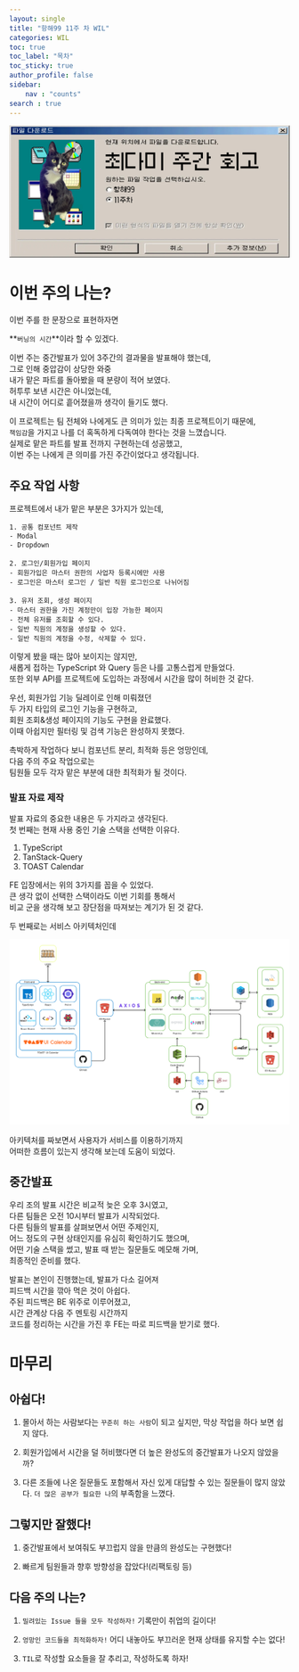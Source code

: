 ```yaml
---
layout: single
title: "항해99 11주 차 WIL"
categories: WIL
toc: true
toc_label: "목차"
toc_sticky: true
author_profile: false
sidebar:
    nav : "counts"
search : true
---
```

![](/images/thumbnail/week11.jpg)

# 이번 주의 나는?
이번 주를 한 문장으로 표현하자면

**`버닝의 시간`**이라 할 수 있겠다.

이번 주는 중간발표가 있어 3주간의 결과물을 발표해야 했는데,   
그로 인해 중압감이 상당한 와중  
내가 맡은 파트를 돌아봤을 때 분량이 적어 보였다.  
허투루 보낸 시간은 아니었는데,  
내 시간이 어디로 흩어졌을까 생각이 들기도 했다.  

이 프로젝트는 팀 전체와 나에게도 큰 의미가 있는 최종 프로젝트이기 때문에,  
`책임감`을 가지고 나를 더 혹독하게 다독여야 한다는 것을 느꼈습니다.  
실제로 맡은 파트를 발표 전까지 구현하는데 성공했고,  
이번 주는 나에게 큰 의미를 가진 주간이었다고 생각됩니다.  

## 주요 작업 사항
프로젝트에서 내가 맡은 부분은 3가지가 있는데,

```
1. 공통 컴포넌트 제작
- Modal
- Dropdown

2. 로그인/회원가입 페이지
- 회원가입은 마스터 권한의 사업자 등록시에만 사용
- 로그인은 마스터 로그인 / 일반 직원 로그인으로 나뉘어짐

3. 유저 조회, 생성 페이지
- 마스터 권한을 가진 계정만이 입장 가능한 페이지
- 전체 유저를 조회할 수 있다.
- 일반 직원의 계정을 생성할 수 있다.
- 일반 직원의 계정을 수정, 삭제할 수 있다.
```

이렇게 봤을 때는 많아 보이지는 않지만,   
새롭게 접하는 TypeScript 와 Query 등은 나를 고통스럽게 만들었다.   
또한 외부 API를 프로젝트에 도입하는 과정에서 시간을 많이 허비한 것 같다.

우선, 회원가입 기능 딜레이로 인해 미뤄졌던   
두 가지 타입의 로그인 기능을 구현하고,   
회원 조회&생성 페이지의 기능도 구현을 완료했다.   
이때 아쉽지만 필터링 및 검색 기능은 완성하지 못했다.   

촉박하게 작업하다 보니 컴포넌트 분리, 최적화 등은 엉망인데,    
다음 주의 주요 작업으로는   
팀원들 모두 각자 맡은 부분에 대한 최적화가 될 것이다.  

### 발표 자료 제작

발표 자료의 중요한 내용은 두 가지라고 생각된다.   
첫 번째는 현재 사용 중인 기술 스택을 선택한 이유다.

1. TypeScript
2. TanStack-Query
3. TOAST Calendar

FE 입장에서는 위의 3가지를 꼽을 수 있었다.    
큰 생각 없이 선택한 스택이라도 이번 기회를 통해서    
비교 군을 생각해 보고 장단점을 따져보는 계기가 된 것 같다.   

두 번째로는 서비스 아키텍처인데

![](/images/WIL/2023-04-23/Service-Architecture.jpg)

아키텍처를 짜보면서 사용자가 서비스를 이용하기까지    
어떠한 흐름이 있는지 생각해 보는데 도움이 되었다.  

## 중간발표

우리 조의 발표 시간은 비교적 늦은 오후 3시였고,    
다른 팀들은 오전 10시부터 발표가 시작되었다.   
다른 팀들의 발표를 살펴보면서 어떤 주제인지,   
어느 정도의 구현 상태인지를 유심히 확인하기도 했으며,   
어떤 기술 스택을 썼고, 발표 때 받는 질문들도 메모해 가며,   
최종적인 준비를 했다.   

발표는 본인이 진행했는데, 발표가 다소 길어져   
피드백 시간을 깎아 먹은 것이 아쉽다.   
주된 피드백은 BE 위주로 이루어졌고,   
시간 관계상 다음 주 멘토링 시간까지   
코드를 정리하는 시간을 가진 후 FE는 따로 피드백을 받기로 했다.   

# 마무리

## 아쉽다!
1. 몰아서 하는 사람보다는 `꾸준히 하는 사람`이 되고 싶지만, 막상 작업을 하다 보면 쉽지 않다.

2. 회원가입에서 시간을 덜 허비했다면 더 높은 완성도의 중간발표가 나오지 않았을까?

3. 다른 조들에 나온 질문들도 포함해서 자신 있게 대답할 수 있는 질문들이 많지 않았다. `더 많은 공부가 필요한 나`의 부족함을 느꼈다.

## 그렇지만 잘했다!
1. 중간발표에서 보여줘도 부끄럽지 않을 만큼의 완성도는 구현했다!

2. 빠르게 팀원들과 향후 방향성을 잡았다!(리팩토링 등)

## 다음 주의 나는?
1. `밀려있는 Issue 들을 모두 작성하자!`
기록만이 취업의 길이다!

2. `엉망인 코드들을 최적화하자!`
어디 내놓아도 부끄러운 현재 상태를 유지할 수는 없다!

3. `TIL`로 작성할 요소들을 잘 추리고, 작성하도록 하자!